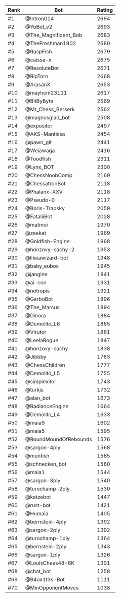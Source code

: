 Rank|Bot|Rating
---|---|---
#1|@Intron014|2694
#2|@YoBot_v2|2693
#3|@The_Magnificent_Bob|2683
#4|@TheFreshman1902|2680
#5|@RaspFish|2679
#6|@caissa-x|2675
#7|@ResoluteBot|2671
#8|@RipTorn|2668
#9|@ArasanX|2653
#10|@mayhem23111|2617
#11|@BitByByte|2569
#12|@Mr_Chess_Berserk|2562
#13|@magnusglad_bot|2508
#14|@expositor|2497
#15|@AKS-Mantissa|2454
#16|@pawn_git|2441
#17|@Weiawaga|2416
#18|@Toodfish|2311
#19|@Lynx_BOT|2300
#20|@ChessNoobComp|2169
#21|@ChessatronBot|2118
#22|@Phalanx-XXV|2118
#23|@Pseudo-0|2117
#24|@Boris-Trapsky|2059
#25|@FataliiBot|2028
#26|@matmoi|1970
#27|@zeekat|1969
#28|@Goldfish-Engine|1968
#29|@honzovy-sachy-2|1953
#30|@likeawizard-bot|1948
#31|@baby_eubos|1945
#32|@jangine|1941
#33|@ai-con|1931
#34|@notropis|1921
#35|@GarboBot|1896
#36|@The_Marcus|1894
#37|@Dinora|1884
#38|@Demolito_L6|1865
#39|@Virutor|1861
#40|@LeelaRogue|1847
#41|@honzovy-sachy|1838
#42|@Jibbby|1783
#43|@ChessChildren|1777
#44|@Demolito_L5|1755
#45|@simplexitor|1743
#46|@turkjs|1732
#47|@alan_bot|1673
#48|@RadianceEngine|1664
#49|@Demolito_L4|1633
#50|@maia9|1602
#51|@maia5|1595
#52|@RoundMoundOfRebounds|1576
#53|@sargon-4ply|1568
#54|@munfish|1565
#55|@schnecken_bot|1560
#56|@maia1|1544
#57|@sargon-3ply|1540
#58|@turochamp-2ply|1530
#59|@katzebot|1447
#60|@rust-bot|1421
#61|@Humaia|1405
#62|@bernstein-4ply|1392
#63|@sargon-2ply|1392
#64|@turochamp-1ply|1364
#65|@bernstein-2ply|1343
#66|@sargon-1ply|1326
#67|@LouisChess48-6K|1301
#68|@chat_bot|1258
#69|@B4ux1t3s-Bot|1111
#70|@MinOpponentMoves|1038
